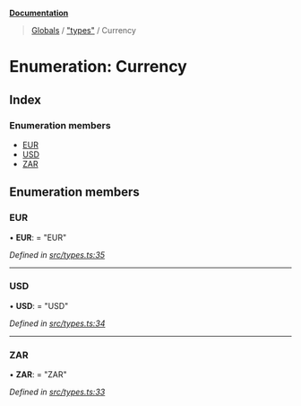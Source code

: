 **[Documentation](../README.md)**

> [Globals](../README.md) / ["types"](../modules/_types_.md) / Currency

# Enumeration: Currency

## Index

### Enumeration members

- [EUR](_types_.currency.md#eur)
- [USD](_types_.currency.md#usd)
- [ZAR](_types_.currency.md#zar)

## Enumeration members

### EUR

• **EUR**: = "EUR"

_Defined in [src/types.ts:35](https://github.com/distributhor/paygate-sdk/blob/c181cfd/src/types.ts#L35)_

---

### USD

• **USD**: = "USD"

_Defined in [src/types.ts:34](https://github.com/distributhor/paygate-sdk/blob/c181cfd/src/types.ts#L34)_

---

### ZAR

• **ZAR**: = "ZAR"

_Defined in [src/types.ts:33](https://github.com/distributhor/paygate-sdk/blob/c181cfd/src/types.ts#L33)_
